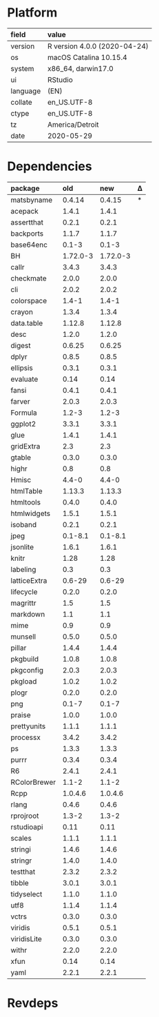 # Platform

|field    |value                        |
|:--------|:----------------------------|
|version  |R version 4.0.0 (2020-04-24) |
|os       |macOS Catalina 10.15.4       |
|system   |x86_64, darwin17.0           |
|ui       |RStudio                      |
|language |(EN)                         |
|collate  |en_US.UTF-8                  |
|ctype    |en_US.UTF-8                  |
|tz       |America/Detroit              |
|date     |2020-05-29                   |

# Dependencies

|package      |old      |new      |Δ  |
|:------------|:--------|:--------|:--|
|matsbyname   |0.4.14   |0.4.15   |*  |
|acepack      |1.4.1    |1.4.1    |   |
|assertthat   |0.2.1    |0.2.1    |   |
|backports    |1.1.7    |1.1.7    |   |
|base64enc    |0.1-3    |0.1-3    |   |
|BH           |1.72.0-3 |1.72.0-3 |   |
|callr        |3.4.3    |3.4.3    |   |
|checkmate    |2.0.0    |2.0.0    |   |
|cli          |2.0.2    |2.0.2    |   |
|colorspace   |1.4-1    |1.4-1    |   |
|crayon       |1.3.4    |1.3.4    |   |
|data.table   |1.12.8   |1.12.8   |   |
|desc         |1.2.0    |1.2.0    |   |
|digest       |0.6.25   |0.6.25   |   |
|dplyr        |0.8.5    |0.8.5    |   |
|ellipsis     |0.3.1    |0.3.1    |   |
|evaluate     |0.14     |0.14     |   |
|fansi        |0.4.1    |0.4.1    |   |
|farver       |2.0.3    |2.0.3    |   |
|Formula      |1.2-3    |1.2-3    |   |
|ggplot2      |3.3.1    |3.3.1    |   |
|glue         |1.4.1    |1.4.1    |   |
|gridExtra    |2.3      |2.3      |   |
|gtable       |0.3.0    |0.3.0    |   |
|highr        |0.8      |0.8      |   |
|Hmisc        |4.4-0    |4.4-0    |   |
|htmlTable    |1.13.3   |1.13.3   |   |
|htmltools    |0.4.0    |0.4.0    |   |
|htmlwidgets  |1.5.1    |1.5.1    |   |
|isoband      |0.2.1    |0.2.1    |   |
|jpeg         |0.1-8.1  |0.1-8.1  |   |
|jsonlite     |1.6.1    |1.6.1    |   |
|knitr        |1.28     |1.28     |   |
|labeling     |0.3      |0.3      |   |
|latticeExtra |0.6-29   |0.6-29   |   |
|lifecycle    |0.2.0    |0.2.0    |   |
|magrittr     |1.5      |1.5      |   |
|markdown     |1.1      |1.1      |   |
|mime         |0.9      |0.9      |   |
|munsell      |0.5.0    |0.5.0    |   |
|pillar       |1.4.4    |1.4.4    |   |
|pkgbuild     |1.0.8    |1.0.8    |   |
|pkgconfig    |2.0.3    |2.0.3    |   |
|pkgload      |1.0.2    |1.0.2    |   |
|plogr        |0.2.0    |0.2.0    |   |
|png          |0.1-7    |0.1-7    |   |
|praise       |1.0.0    |1.0.0    |   |
|prettyunits  |1.1.1    |1.1.1    |   |
|processx     |3.4.2    |3.4.2    |   |
|ps           |1.3.3    |1.3.3    |   |
|purrr        |0.3.4    |0.3.4    |   |
|R6           |2.4.1    |2.4.1    |   |
|RColorBrewer |1.1-2    |1.1-2    |   |
|Rcpp         |1.0.4.6  |1.0.4.6  |   |
|rlang        |0.4.6    |0.4.6    |   |
|rprojroot    |1.3-2    |1.3-2    |   |
|rstudioapi   |0.11     |0.11     |   |
|scales       |1.1.1    |1.1.1    |   |
|stringi      |1.4.6    |1.4.6    |   |
|stringr      |1.4.0    |1.4.0    |   |
|testthat     |2.3.2    |2.3.2    |   |
|tibble       |3.0.1    |3.0.1    |   |
|tidyselect   |1.1.0    |1.1.0    |   |
|utf8         |1.1.4    |1.1.4    |   |
|vctrs        |0.3.0    |0.3.0    |   |
|viridis      |0.5.1    |0.5.1    |   |
|viridisLite  |0.3.0    |0.3.0    |   |
|withr        |2.2.0    |2.2.0    |   |
|xfun         |0.14     |0.14     |   |
|yaml         |2.2.1    |2.2.1    |   |

# Revdeps

